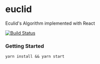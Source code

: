 # euclid

Eculid's Algorithm implemented with React

[![Build Status](https://semaphoreci.com/api/v1/kevinmaes-79/euclid/branches/master/badge.svg)](https://semaphoreci.com/kevinmaes-79/euclid)

### Getting Started

```
yarn install && yarn start
```
